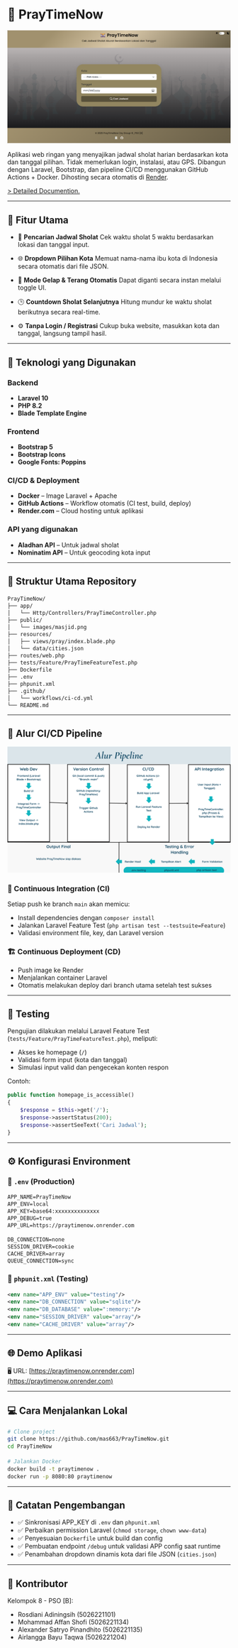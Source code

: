 # 🕌 PrayTimeNow

![alt text](public/images/dashboard1.png)

Aplikasi web ringan yang menyajikan jadwal sholat harian berdasarkan kota dan tanggal pilihan. Tidak memerlukan login, instalasi, atau GPS. Dibangun dengan Laravel, Bootstrap, dan pipeline CI/CD menggunakan GitHub Actions + Docker. Dihosting secara otomatis di [Render](https://praytimenow.onrender.com/).

<a href="https://docs.google.com/document/d/1IJQIoLhO2UW8teHe6qSYFJGRPyrvBX8itr1tTfiAxg4/edit?usp=sharing"> > Detailed Documention. </a>

---

## 🌟 Fitur Utama

-   🎯 **Pencarian Jadwal Sholat**
    Cek waktu sholat 5 waktu berdasarkan lokasi dan tanggal input.

-   🌐 **Dropdown Pilihan Kota**
    Memuat nama-nama ibu kota di Indonesia secara otomatis dari file JSON.

-   🌙 **Mode Gelap & Terang Otomatis**
    Dapat diganti secara instan melalui toggle UI.

-   🕒 **Countdown Sholat Selanjutnya**
    Hitung mundur ke waktu sholat berikutnya secara real-time.

-   ⚙️ **Tanpa Login / Registrasi**
    Cukup buka website, masukkan kota dan tanggal, langsung tampil hasil.

---

## 🧱 Teknologi yang Digunakan

### Backend

-   **Laravel 10**
-   **PHP 8.2**
-   **Blade Template Engine**

### Frontend

-   **Bootstrap 5**
-   **Bootstrap Icons**
-   **Google Fonts: Poppins**

### CI/CD & Deployment

-   **Docker** – Image Laravel + Apache
-   **GitHub Actions** – Workflow otomatis (CI test, build, deploy)
-   **Render.com** – Cloud hosting untuk aplikasi

### API yang digunakan

-   **Aladhan API** – Untuk jadwal sholat
-   **Nominatim API** – Untuk geocoding kota input

---

## 📂 Struktur Utama Repository

```
PrayTimeNow/
├── app/
│   └── Http/Controllers/PrayTimeController.php
├── public/
│   └── images/masjid.png
├── resources/
│   ├── views/pray/index.blade.php
│   └── data/cities.json
├── routes/web.php
├── tests/Feature/PrayTimeFeatureTest.php
├── Dockerfile
├── .env
├── phpunit.xml
├── .github/
│   └── workflows/ci-cd.yml
└── README.md
```

---

## 🚀 Alur CI/CD Pipeline

![alt text](public/images/pipeline.png)

### 🧪 Continuous Integration (CI)

Setiap push ke branch `main` akan memicu:

-   Install dependencies dengan `composer install`
-   Jalankan Laravel Feature Test (`php artisan test --testsuite=Feature`)
-   Validasi environment file, key, dan Laravel version

### 🏗️ Continuous Deployment (CD)

-   Push image ke Render
-   Menjalankan container Laravel
-   Otomatis melakukan deploy dari branch utama setelah test sukses

---

## 🧪 Testing

Pengujian dilakukan melalui Laravel Feature Test (`tests/Feature/PrayTimeFeatureTest.php`), meliputi:

-   Akses ke homepage (`/`)
-   Validasi form input (kota dan tanggal)
-   Simulasi input valid dan pengecekan konten respon

Contoh:

```php
public function homepage_is_accessible()
{
    $response = $this->get('/');
    $response->assertStatus(200);
    $response->assertSeeText('Cari Jadwal');
}
```

---

## ⚙️ Konfigurasi Environment

### 📄 `.env` (Production)

```env
APP_NAME=PrayTimeNow
APP_ENV=local
APP_KEY=base64:xxxxxxxxxxxxxx
APP_DEBUG=true
APP_URL=https://praytimenow.onrender.com

DB_CONNECTION=none
SESSION_DRIVER=cookie
CACHE_DRIVER=array
QUEUE_CONNECTION=sync
```

### 📄 `phpunit.xml` (Testing)

```xml
<env name="APP_ENV" value="testing"/>
<env name="DB_CONNECTION" value="sqlite"/>
<env name="DB_DATABASE" value=":memory:"/>
<env name="SESSION_DRIVER" value="array"/>
<env name="CACHE_DRIVER" value="array"/>
```

---

## 🌐 Demo Aplikasi

🖥️ URL: [https://praytimenow.onrender.com](https://praytimenow.onrender.com)

---

## 💻 Cara Menjalankan Lokal

```bash
# Clone project
git clone https://github.com/mas663/PrayTimeNow.git
cd PrayTimeNow

# Jalankan Docker
docker build -t praytimenow .
docker run -p 8080:80 praytimenow
```

---

## 🧩 Catatan Pengembangan

-   ✅ Sinkronisasi APP_KEY di `.env` dan `phpunit.xml`
-   ✅ Perbaikan permission Laravel (`chmod storage`, `chown www-data`)
-   ✅ Penyesuaian `Dockerfile` untuk build dan config
-   ✅ Pembuatan endpoint `/debug` untuk validasi APP config saat runtime
-   ✅ Penambahan dropdown dinamis kota dari file JSON (`cities.json`)

---

## 🤝 Kontributor

Kelompok 8 - PSO \[B]:

-   Rosdiani Adiningsih (5026221101)
-   Mohammad Affan Shofi (5026221134)
-   Alexander Satryo Pinandhito (5026221135)
-   Airlangga Bayu Taqwa (5026221204)
